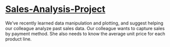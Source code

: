 # [Sales-Analysis-Project](http://localhost:8888/notebooks/Desktop/WTF/Project/Sales%20Analysis%20Project%20.ipynb)

We’ve recently learned data manipulation and plotting, and suggest helping our colleague analyze past sales data. Our colleague wants to capture sales by payment method. She also needs to know the average unit price for each product line.
